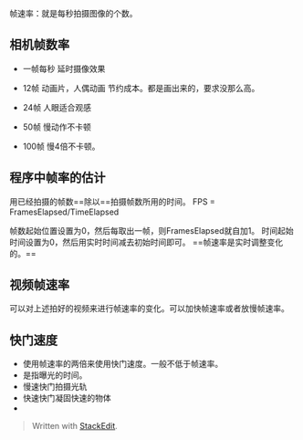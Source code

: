 帧速率：就是每秒拍摄图像的个数。
##  相机帧数率
- 一帧每秒
延时摄像效果

- 12帧
动画片，人偶动画
节约成本。都是画出来的，要求没那么高。
- 24帧
人眼适合观感
- 50帧
慢动作不卡顿
- 100帧
慢4倍不卡顿。
## 程序中帧率的估计
用已经拍摄的帧数==除以==拍摄帧数所用的时间。
FPS = FramesElapsed/TimeElapsed

帧数起始位置设置为0，然后每取出一帧，则FramesElapsed就自加1。
时间起始时间设置为0，然后用实时时间减去初始时间即可。
==帧速率是实时调整变化的。==
## 视频帧速率
可以对上述拍好的视频来进行帧速率的变化。可以加快帧速率或者放慢帧速率。
## 快门速度
- 使用帧速率的两倍来使用快门速度。一般不低于帧速率。
- 是指曝光的时间。
- 慢速快门拍摄光轨
- 快速快门凝固快速的物体
- 


> Written with [StackEdit](https://stackedit.io/).
<!--stackedit_data:
eyJoaXN0b3J5IjpbLTEzMjQzNzM1NzYsMTE3Mzk5MjkwNywxOD
gwNDM1OTg1XX0=
-->